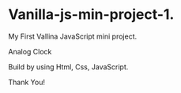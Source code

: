 # Vanilla-js-min-project-1.
My First Vallina JavaScript mini project.

Analog Clock

Build by using Html, Css, JavaScript.

Thank You!
